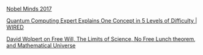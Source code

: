 
[Nobel Minds 2017](https://www.youtube.com/watch?v=jIkk4nCmLNY)

[Quantum Computing Expert Explains One Concept in 5 Levels of Difficulty | WIRED](https://www.youtube.com/watch?v=OWJCfOvochA)

[David Wolpert on Free Will, The Limits of Science, No Free Lunch theorem, and Mathematical Universe](https://www.youtube.com/watch?v=qj_YUxg-qtY)
